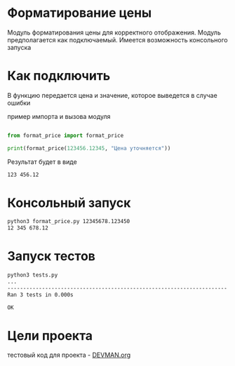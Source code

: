 # Форматирование цены
Модуль форматирования цены для корректного отображения.
Модуль предполагается как подключаемый.
Имеется возможность консольного запуска

# Как подключить
В функцию передается цена и значение, которое выведется в случае ошибки

пример импорта и вызова модуля
```python

from format_price import format_price

print(format_price(123456.12345, "Цена уточняется"))
```

Результат будет в виде
```bash
123 456.12
```

# Консольный запуск

```bash
python3 format_price.py 12345678.123450
12 345 678.12
```

# Запуск тестов

```bash
python3 tests.py 
...
----------------------------------------------------------------------
Ran 3 tests in 0.000s

OK
```

# Цели проекта

тестовый код для проекта - [DEVMAN.org](https://devman.org)
